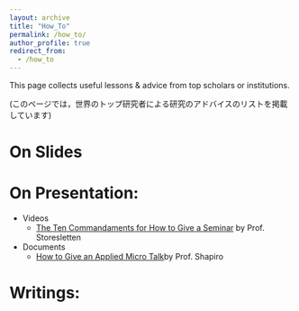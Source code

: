 ```yaml
---
layout: archive
title: "How_To"
permalink: /how_to/
author_profile: true
redirect_from:
  - /how_to
---
```


This page collects useful lessons & advice from top scholars or institutions. 

(このページでは，世界のトップ研究者による研究のアドバイスのリストを掲載しています)


On Slides
======

On Presentation:
======
* Videos
  * [The Ten Commandaments for How to Give a Seminar](https://youtu.be/ZKdsYrbSBIM) by Prof. Storesletten
* Documents
  * [How to Give an Applied Micro Talk](files/how_to/Shapiro_Presenting.pdf)by Prof. Shapiro

Writings:
======


